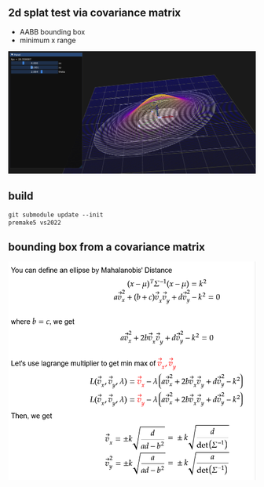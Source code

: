 ## 2d splat test via covariance matrix
- AABB bounding box
- minimum x range

![demo](demo.png)

## build

```
git submodule update --init
premake5 vs2022
```


## bounding box from a covariance matrix
![bbox](bbox.png)